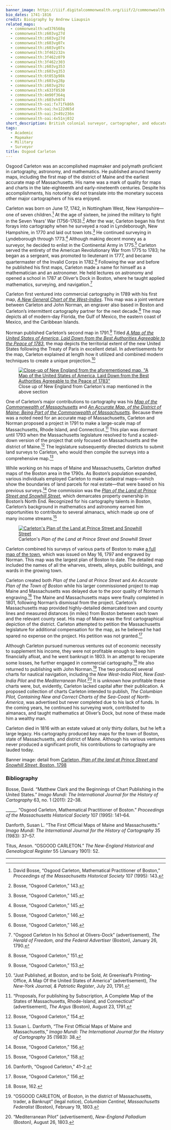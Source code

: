 ```yaml
---
banner_image: https://iiif.digitalcommonwealth.org/iiif/2/commonwealth:4m90f3650/373,2934,2721,1418/,1200/0/default.jpg
bio_dates: 1741-1816
credit: Bioigraphy by Andrew Liaupsin
related_maps:
  - commonwealth:wd376568q
  - commonwealth:z603vg27d
  - commonwealth:z603vg27d
  - commonwealth:z603vg07x
  - commonwealth:z603vg07x
  - commonwealth:3f462z32n
  - commonwealth:3f462z079
  - commonwealth:3f462z303
  - commonwealth:z603vg353
  - commonwealth:z603vg353
  - commonwealth:6t053p98k
  - commonwealth:z603vg28p
  - commonwealth:z603vg29z
  - commonwealth:x633f8530
  - commonwealth:4m90f364q
  - commonwealth:z603vh074
  - commonwealth-oai:fx71fk86h
  - commonwealth-oai:hx122d65d
  - commonwealth-oai:2n49z236n
  - commonwealth-oai:4x51nj032
short_description: British colonial surveyor, cartographer, and educator
tags:
  - Academic
  - Mapmaker
  - Military
  - Surveyor
title: Osgood Carleton
---
```


Osgood Carleton was an accomplished mapmaker and polymath proficient in cartography, astronomy, and mathematics. He published around twenty maps, including the first map of the district of Maine and the earliest accurate map of Massachusetts. His name was a mark of quality for maps and charts in the late-eighteenth and early-nineteenth centuries. Despite his accomplishments, his notoriety did not translate into the monetary success other major cartographers of his era enjoyed.

Carleton was born on June 17, 1742, in Nottingham West, New Hampshire—one of seven children.[^1] At the age of sixteen, he joined the military to fight in the Seven Years’ War (1756-1763).[^2] After the war, Carleton began his first forays into cartography when he surveyed a road in Lyndeborough, New Hampshire, in 1770 and laid out town lots.[^3] He continued surveying in Lyndeborough through 1773.[^4] Although making decent money as a surveyor, he decided to enlist in the Continental Army in 1775.[^5] Carleton served the entirety of the American Revolutionary War from 1775 to 1783; he began as a sergeant, was promoted to lieutenant in 1777, and became quartermaster of the Invalid Corps in 1782.[^6]  Following the war and before he published his first maps, Carleton made a name for himself as a mathematician and an astronomer. He held lectures on astronomy and opened a school in 1787 at Oliver’s Dock in Boston, where he taught applied mathematics, surveying, and navigation.[^7]

Carleton first ventured into commercial cartography in 1789 with his first map, [_A New General Chart of the West-Indies_](https://collections.leventhalmap.org/search/commonwealth:3f462z41m). This map was a joint venture between Carleton and John Norman, an engraver also based in Boston and Carleton’s intermittent cartography partner for the next decade.[^8] The map depicts all of modern-day Florida, the Gulf of Mexico, the eastern coast of Mexico, and the Caribbean Islands.

Norman published Carleton’s second map in 1791.[^9] Titled [_A Map of the United States of America, Laid Down from the Best Authorities Agreeable to the Peace of 1783_](/maps/commonwealth:z603vh074/), the map depicts the territorial extent of the new United States following the Treaty of Paris in excellent detail. In advertisements for the map, Carleton explained at length how it utilized and combined modern techniques to create a unique projection.[^10] 

<figure class="table m-auto">
  <a href="/maps/commonwealth:z603vh074/">
    <img src="https://iiif.digitalcommonwealth.org/iiif/2/commonwealth:6108vt74f/3504,902,3871,2414/pct:50/0/default.jpg" alt="Close-up of New England from the aforementioned map, &quot;A Map of the United States of America, Laid Down from the Best Authorities Agreeable to the Peace of 1783&quot;" />
  </a>
  <figcaption class="table-caption caption-bottom mt-0">
    Close up of New England from Carleton&#39;s map mentioned in the above section
  </figcaption>
</figure>

One of Carleton’s major contributions to cartography was his [_Map of the Commonwealth of Massachusetts_](/maps/commonwealth:wd376568q/) and [_An Accurate Map, of the District of Maine: Being Part of the Commonwealth of Massachusetts_](/maps/commonwealth:z603vg27d/). Because there was a noted need for an accurate map of Massachusetts, Carleton and Norman proposed a project in 1791 to make a large-scale map of Massachusetts, Rhode Island, and Connecticut.[^11] This plan was dormant until 1793 when the Massachusetts legislature resolved to fund a scaled-down version of the project that only focused on Massachusetts and the district of Maine.[^12] The legislature subsequently directed districts to submit land surveys to Carleton, who would then compile the surveys into a comprehensive map.[^13]

While working on his maps of Maine and Massachusetts, Carleton drafted maps of the Boston area in the 1790s. As Boston’s population expanded, various individuals employed Carleton to make cadastral maps—which show the boundaries of land parcels for real estate—that were based on his previous surveys.[^14] One commission was the [_Plan of the Land at Prince Street and Snowhill Street_](/maps/commonwealth:4m90f364q/), which demarcates property ownership in Boston’s North End. Recognized for his cartography talents in Boston, Carleton’s background in mathematics and astronomy earned him opportunities to contribute to several almanacs, which made up one of many income streams.[^15]

<figure class="table m-auto">
  <a href="/maps/commonwealth:4m90f364q/">
    <img src="https://iiif.digitalcommonwealth.org/iiif/2/commonwealth:4m90f3650/107,513,3494,3603/pct:50/0/default.jpg" alt="Carleton&#39;s Plan of the Land at Prince Street and Snowhill Street" />
  </a>
  <figcaption class="table-caption caption-bottom mt-0">
    Carleton&#39;s <em>Plan of the Land at Prince Street and Snowhill Street</em>
  </figcaption>
</figure>

Carleton combined his surveys of various parts of Boston to make [a full map of the town](/maps/commonwealth:z603vg07x/), which was issued on May 16, 1797 and engraved by Norman. This map was the largest plan of Boston to date. The detailed map included the names of all the wharves, streets, alleys, public buildings, and wards in the growing town.

Carleton created both _Plan of the Land at Prince Street_ and _An Accurate Plan of the Town of Boston_ while his larger commissioned project to map Maine and Massachusetts was delayed due to the poor quality of Norman’s engraving.[^16] The Maine and Massachusetts maps were finally completed in 1801, following Norman’s dismissal from the project. Carleton’s Massachusetts map provided highly-detailed demarcated town and county lines and measured distances (in miles) from Boston between each town and the relevant county seat. His map of Maine was the first cartographical depiction of the district. Carleton attempted to petition the Massachusetts legislature for additional compensation for the map, as he believed he had spared no expense on the project. His petition was not granted.[^17]

Although Carleton pursued numerous ventures out of economic necessity to supplement his income, they were not profitable enough to keep him financially afloat, and he went bankrupt in 1803. In an attempt to recuperate some losses, he further engaged in commercial cartography.[^18] He also returned to publishing with John Norman.[^19] The two produced several charts for nautical navigation, including the _New West-India Pilot_, _New East-India Pilot_ and the _Mediterranean Pilot_.[^20] It is unknown how profitable these charts were, but, evidently, Carleton lacked capital after their publication. A proposed collection of charts Carleton intended to publish, _The Columbian Pilot, Containing New and Correct Charts of the Sea-Coast of North-America_, was advertised but never completed due to his lack of funds. In the coming years, he continued his surveying work, contributed to almanacs, and taught mathematics at Oliver’s Dock, but none of these made him a wealthy man.

Carleton died in 1816 with an estate valued at only thirty dollars, but he left a large legacy. His cartography produced key maps for the town of Boston, state of Massachusetts, and district of Maine. Although his various ventures never produced a significant profit, his contributions to cartography are lauded today.

Banner image: detail from [Carleton, _Plan of the land at Prince Street and Snowhill Street_, Boston, 1798](/maps/commonwealth:4m90f364q)

[^1]: David Bosse, “Osgood Carleton, Mathematical Practitioner of Boston,” _Proceedings of the Massachusetts Historical Society_ 107 (1995): 143.

[^2]: Bosse, “Osgood Carleton,” 143.

[^3]: Bosse, “Osgood Carleton,” 145.

[^4]: Bosse, “Osgood Carleton,” 145.

[^5]: Bosse, “Osgood Carleton,” 146.

[^6]: Bosse, “Osgood Carleton,” 146.

[^7]: “Osgood Carleton In his School at Olivers-Dock” (advertisement), _The Herald of Freedom, and the Federal Advertiser_ (Boston), January 26, 1790.

[^8]: Bosse, “Osgood Carleton,” 151.

[^9]: Bosse, “Osgood Carleton,” 153.

[^10]: “Just Published, at Boston, and to be Sold, At Greenleaf’s Printing-Office, A Map Of the United States of
America” (advertisement), _The New-York Journal, & Patriotic Register_, July 20, 1791.

[^11]: “Proposals, For publishing by Subscription, A Complete Map of the States of Massachusetts, Rhode-Island, and
Connecticut” (advertisement), _The Argus_ (Boston), August 23, 1791.

[^12]: Bosse, “Osgood Carleton,” 154.

[^13]: Susan L. Danforth, “The First Official Maps of Maine and Massachusetts,” _Imago Mundi: The International
Journal for the History of Cartography_ 35 (1983): 38.

[^14]: Bosse, “Osgood Carleton,” 156.

[^15]: Bosse, “Osgood Carleton,” 158.

[^16]: Danforth, “Osgood Carleton,” 41–2.

[^17]: Bosse, “Osgood Carleton,” 156.

[^18]: Bosse, 162.

[^19]: “OSGOOD CARLETON, of Boston, in the district of Massachusetts, trader, a Bankrupt” (legal notice), _Columbian Centinel, Massachusetts Federalist_ (Boston), February 19, 1803.

[^20]: “Mediterranean Pilot” (advertisement), _New-England Palladium_ (Boston), August 26, 1803. 

### Bibliography
Bosse, David. “Matthew Clark and the Beginnings of Chart Publishing in the United States.” _Imago Mundi: The International Journal for the History of Cartography_ 63, no. 1 (2011): 22–38. 

_____. “Osgood Carleton, Mathematical Practitioner of Boston.” _Proceedings of the Massachusetts Historical Society_ 107 (1995): 141–64. 

Danforth, Susan L. “The First Official Maps of Maine and Massachusetts.” _Imago Mundi: The International Journal for the History of Cartography_ 35 (1983): 37–57. 

Titus, Anson. “OSGOOD CARLETON.” _The New-England Historical and Genealogical Register_ 55 (January 1901): 52. 

***


